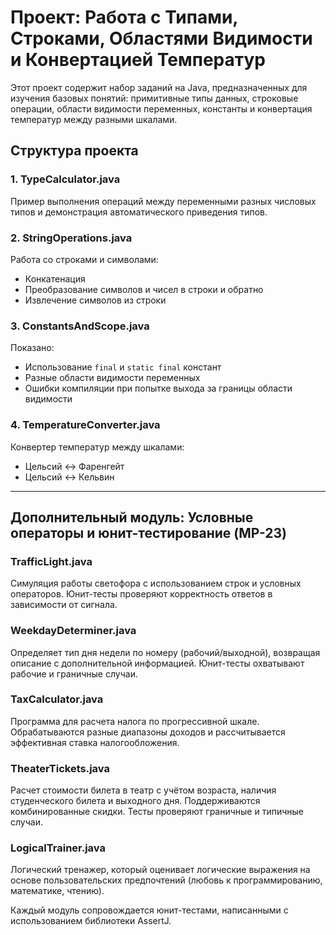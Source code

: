 # Проект: Работа с Типами, Строками, Областями Видимости и Конвертацией Температур

Этот проект содержит набор заданий на Java, предназначенных для изучения базовых понятий: примитивные типы данных, строковые операции, области видимости переменных, константы и конвертация температур между разными шкалами.

## Структура проекта

### 1. TypeCalculator.java
Пример выполнения операций между переменными разных числовых типов и демонстрация автоматического приведения типов.

### 2. StringOperations.java
Работа со строками и символами:
- Конкатенация
- Преобразование символов и чисел в строки и обратно
- Извлечение символов из строки

### 3. ConstantsAndScope.java
Показано:
- Использование `final` и `static final` констант
- Разные области видимости переменных
- Ошибки компиляции при попытке выхода за границы области видимости

### 4. TemperatureConverter.java
Конвертер температур между шкалами:
- Цельсий ↔ Фаренгейт
- Цельсий ↔ Кельвин

---

## Дополнительный модуль: Условные операторы и юнит-тестирование (MP-23)

### TrafficLight.java
Симуляция работы светофора с использованием строк и условных операторов. Юнит-тесты проверяют корректность ответов в зависимости от сигнала.

### WeekdayDeterminer.java
Определяет тип дня недели по номеру (рабочий/выходной), возвращая описание с дополнительной информацией. Юнит-тесты охватывают рабочие и граничные случаи.

### TaxCalculator.java
Программа для расчета налога по прогрессивной шкале. Обрабатываются разные диапазоны доходов и рассчитывается эффективная ставка налогообложения.

### TheaterTickets.java
Расчет стоимости билета в театр с учётом возраста, наличия студенческого билета и выходного дня. Поддерживаются комбинированные скидки. Тесты проверяют граничные и типичные случаи.

### LogicalTrainer.java
Логический тренажер, который оценивает логические выражения на основе пользовательских предпочтений (любовь к программированию, математике, чтению).

Каждый модуль сопровождается юнит-тестами, написанными с использованием библиотеки AssertJ.
